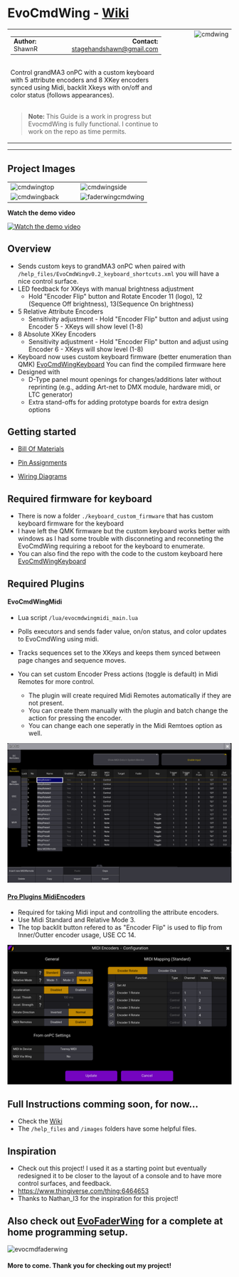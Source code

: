 # EvoCmdWing - [Wiki](https://github.com/stagehandshawn/EvoCmdWing/wiki)

<table width="100%">
  <tr>
    <td width="70%">
      <table width="100%">
        <tr>
          <td align="left">
            <strong>Author:</strong> ShawnR
          </td>
          <td align="right">
            <strong>Contact:</strong> <a href="mailto:stagehandshawn@gmail.com">stagehandshawn@gmail.com</a>
          </td>
        </tr>
      </table>
      <br>
      Control grandMA3 onPC with a custom keyboard with 5 attribute encoders and 8 XKey encoders synced using Midi, backlit Xkeys with on/off and color status (follows appearances).
      <br><br><blockquote>
        <strong>Note:</strong> This Guide is a work in progress but EvocmdWing is fully functional. I continue to work on the repo as time permits.
      </blockquote>
    </td>
    <td width="30%" align="right" valign="top">
      <img src="https://raw.githubusercontent.com/stagehandshawn/EvoCmdWing/main/images/v02built/evocmdwing_top1.png" alt="cmdwing" width="350">
    </td>
  </tr>
</table>

---
## Project Images

<table>
  <tr>
    <td width="50%">
      <img src="https://raw.githubusercontent.com/stagehandshawn/EvoCmdWing/main/images/v02built/evocmdwing_top2_right.png" alt="cmdwingtop" width="100%">
    </td>
    <td width="50%">
      <img src="https://raw.githubusercontent.com/stagehandshawn/EvoCmdWing/main/images/v02built/evocmdwing_side2.png" alt="cmdwingside" width="100%">
    </td>
  </tr>
  <tr>
    <td width="50%">
      <img src="https://raw.githubusercontent.com/stagehandshawn/EvoCmdWing/main/images/v02built/evocmdwing_back1.png" alt="cmdwingback" width="100%">
    </td>
    <td width="50%">
      <img src="https://raw.githubusercontent.com/stagehandshawn/EvoCmdWing/main/images/v02built/faderwing_cmdwing_right.png" alt="faderwingcmdwing" width="100%">
    </td>
  </tr>
</table>

**Watch the demo video**

[![Watch the demo video](https://img.youtube.com/vi/7ICJlkqCzxY/0.jpg)](https://www.youtube.com/watch?v=7ICJlkqCzxY)


## Overview
 - Sends custom keys to grandMA3 onPC when paired with `/help_files/EvoCmdWingv0.2_keyboard_shortcuts.xml` you will have a nice control surface.
 - LED feedback for XKeys with manual brightness adjustment  
   - Hold "Encoder Flip" button and Rotate Encoder 11 (logo), 12 (Sequence Off brightness), 13(Sequence On brightness)
 - 5 Relative Attribute Encoders
   - Sensitivity adjustment - Hold "Encoder Flip" button and adjust using Encoder 5 - XKeys will show level (1-8)
 - 8 Absolute XKey Encoders
   - Sensitivity adjustment - Hold "Encoder Flip" button and adjust using Encoder 6 - XKeys will show level (1-8)
 - Keyboard now uses custom keyboard firmware (better enumeration than QMK) [EvoCmdWingKeyboard](https://github.com/stagehandshawn/EvoCmdWing) You can find the compiled firmware here
 - Designed with
   - D-Type panel mount openings for changes/additions later without reprinting (e.g., adding Art-net to DMX module, hardware midi, or LTC generator)
   - Extra stand-offs for adding prototype boards for extra design options

## Getting started
- [Bill Of Materials](https://github.com/stagehandshawn/EvoCmdWing/wiki/Bill-of-Materials)

- [Pin Assignments](https://github.com/stagehandshawn/EvoCmdWing/wiki/Pin-Assignments)

- [Wiring Diagrams](https://github.com/stagehandshawn/EvoCmdWing/wiki/Wiring-Diagrams)

## Required firmware for keyboard
- There is now a folder `./keyboard_custom_firmware` that has custom keyboard firmware for the keyboard
- I have left the QMK firmware but the custom keyboard works better with windows as I had some trouble with disconneting and reconneting the EvoCmdWing requiring a reboot for the keyboard to enumerate.
- You can also find the repo with the code to the custom keyboard here [EvoCmdWingKeyboard](https://github.com/stagehandshawn/EvoCmdWingKeyboard)

## Required Plugins
#### EvoCmdWingMidi

- Lua script `/lua/evocmdwingmidi_main.lua`
- Polls executors and sends fader value, on/on status, and color updates to EvoCmdWing using midi.  
- Tracks sequences set to the XKeys and keeps them synced between page changes and sequence moves.  
- You can set custom Encoder Press actions (toggle is default) in Midi Remotes for more control.  

  - The plugin will create required Midi Remotes automatically if they are not present.  
  - You can create them manually with the plugin and batch change the action for pressing the encoder.  
  - You can change each one seperatly in the Midi Remtoes option as well.  

![midiRemotes](https://raw.githubusercontent.com/stagehandshawn/EvoCmdWing/main/help_files/XKey_MidiRemote_setup.png)


#### [Pro Plugins MidiEncoders](https://www.ma3-pro-plugins.com/midi-encoders)  
 - Required for taking Midi input and controlling the attribute encoders.  
 - Use Midi Standard and Relative Mode 3.  
 - The top backlit button refered to as "Encoder Flip" is used to flip from Inner/Outter encoder usage, USE CC 14.

![midi_encoders_settings](https://raw.githubusercontent.com/stagehandshawn/EvoCmdWing/main/help_files/midi_encoders_settings.png)

## Full Instructions comming soon, for now...
 - Check the [Wiki](https://github.com/stagehandshawn/EvoCmdWing/wiki)  
 - The `/help_files` and `/images` folders have some helpful files.  

## Inspiration
 - Check out this project! I used it as a starting point but eventually redesigned it to be closer to the layout of a console and to have more control surfaces, and feedback.
 - https://www.thingiverse.com/thing:6464653
 - Thanks to Nathan_I3 for the inspiration for this project!

## Also check out [EvoFaderWing](https://github.com/stagehandshawn/EvoFaderWing) for a complete at home programming setup.
![evocmdfaderwing](https://raw.githubusercontent.com/stagehandshawn/EvoCmdWing/main/images/v02built/faderwing_cmdwing.png)
#### More to come. Thank you for checking out my project!
